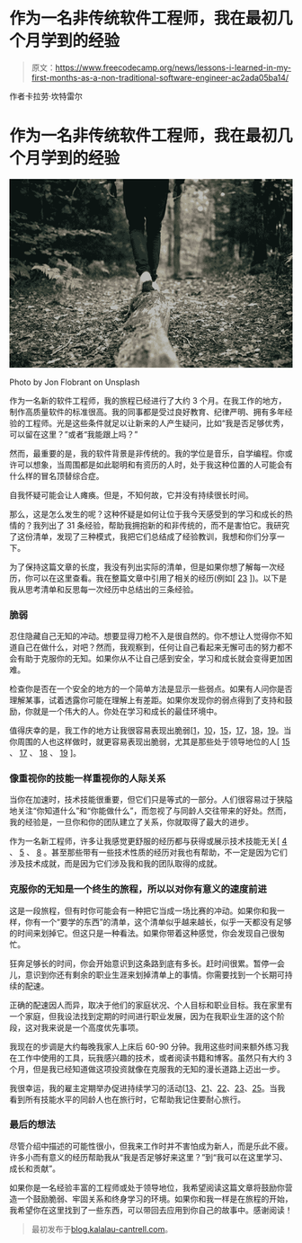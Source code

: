 # 作为一名非传统软件工程师，我在最初几个月学到的经验

> 原文：<https://www.freecodecamp.org/news/lessons-i-learned-in-my-first-months-as-a-non-traditional-software-engineer-ac2ada05ba14/>

作者卡拉劳·坎特雷尔

# 作为一名非传统软件工程师，我在最初几个月学到的经验

![X1zVQDRxmzAiId4Q-Q8IMNFIMoTMpYkE4fbz](img/363982753e460b8768a6387198986b8f.png)

Photo by Jon Flobrant on Unsplash

作为一名新的软件工程师，我的旅程已经进行了大约 3 个月。在我工作的地方，制作高质量软件的标准很高。我的同事都是受过良好教育、纪律严明、拥有多年经验的工程师。光是这些条件就足以让新来的人产生疑问，比如“我是否足够优秀，可以留在这里？”或者“我能跟上吗？”

然而，最重要的是，我的软件背景是非传统的。我的学位是音乐，自学编程。你或许可以想象，当周围都是如此聪明和有资历的人时，处于我这种位置的人可能会有什么样的冒名顶替综合症。

自我怀疑可能会让人瘫痪。但是，不知何故，它并没有持续很长时间。

那么，这是怎么发生的呢？这种怀疑是如何让位于我今天感受到的学习和成长的热情的？我列出了 31 条经验，帮助我拥抱新的和非传统的，而不是害怕它。我研究了这份清单，发现了三种模式，我把它们总结成了经验教训，我想和你们分享一下。

为了保持这篇文章的长度，我没有列出实际的清单，但是如果你想了解每一次经历，你可以在这里查看。我在整篇文章中引用了相关的经历(例如[ [23](https://github.com/klcantrell/blog-content/blob/72b4a4eb94f8f10d935be724b7836e332942cf44/3-lessons-learned-in-my-first-months-as-a-nontraditional-software-engineer/31-experiences.md#23-company-has-a-bi-monthly-stand-up-to-discuss-new-things-the-organization-wants-to-learn) ])。以下是我从思考清单和反思每一次经历中总结出的三条经验。

### 脆弱

忍住隐藏自己无知的冲动。想要显得刀枪不入是很自然的。你不想让人觉得你不知道自己在做什么，对吧？然而，我观察到，任何让自己看起来无懈可击的努力都不会有助于克服你的无知。如果你从不让自己感到安全，学习和成长就会变得更加困难。

检查你是否在一个安全的地方的一个简单方法是显示一些弱点。如果有人问你是否理解某事，试着透露你可能在理解上有差距。如果你发现你的弱点得到了支持和鼓励，你就是一个伟大的人。你处在学习和成长的最佳环境中。

值得庆幸的是，我工作的地方让我很容易表现出脆弱[[1](https://github.com/klcantrell/blog-content/blob/72b4a4eb94f8f10d935be724b7836e332942cf44/3-lessons-learned-in-my-first-months-as-a-nontraditional-software-engineer/31-experiences.md#1-company-gave-me-the-title-of-apprentice)，[10](https://github.com/klcantrell/blog-content/blob/72b4a4eb94f8f10d935be724b7836e332942cf44/3-lessons-learned-in-my-first-months-as-a-nontraditional-software-engineer/31-experiences.md#10-project-manager-said-you-contribute-to-the-team-on-day-one-because-newer-people-asking-questions-helps-more-experienced-people-get-a-deeper-understanding-of-their-skills-too)，[15](https://github.com/klcantrell/blog-content/blob/72b4a4eb94f8f10d935be724b7836e332942cf44/3-lessons-learned-in-my-first-months-as-a-nontraditional-software-engineer/31-experiences.md#15-during-an-all-company-meeting-president-began-an-announcement-about-a-sensitive-topic-by-saying-i-may-not-say-this-100-correctly-but-give-me-some-grace-and-hear-what-im-really-trying-to-say-here-showing-an-attitude-of-vulnerability-toward-the-members-of-his-company)，[17](https://github.com/klcantrell/blog-content/blob/72b4a4eb94f8f10d935be724b7836e332942cf44/3-lessons-learned-in-my-first-months-as-a-nontraditional-software-engineer/31-experiences.md#17-experienced-team-member-said-dont-worry-i-literally-just-learned-this-a-few-months-ago-when-talking-about-the-reselect-js-library-this-made-me-realize-theres-no-need-to-appear-invulnerable)，[18](https://github.com/klcantrell/blog-content/blob/72b4a4eb94f8f10d935be724b7836e332942cf44/3-lessons-learned-in-my-first-months-as-a-nontraditional-software-engineer/31-experiences.md#18-well-regarded-engineer-in-the-company-said--please-challenge-me-on-this-idea-i-think-im-looking-for-some-accountability-when-sharing-his-opinion-on-the-importance-of-detailed-commit-messages-this-made-me-realize-that-even-the-smartest-engineers-can-show-vulnerability)，[19](https://github.com/klcantrell/blog-content/blob/72b4a4eb94f8f10d935be724b7836e332942cf44/3-lessons-learned-in-my-first-months-as-a-nontraditional-software-engineer/31-experiences.md#19-member-of-leadership-team-said-im-still-figuring-out-how-best-to-do-my-job-during-a-new-hire-orientation-type-of-meeting)。当你周围的人也这样做时，就更容易表现出脆弱，尤其是那些处于领导地位的人[ [15](https://github.com/klcantrell/blog-content/blob/72b4a4eb94f8f10d935be724b7836e332942cf44/3-lessons-learned-in-my-first-months-as-a-nontraditional-software-engineer/31-experiences.md#15-during-an-all-company-meeting-president-began-an-announcement-about-a-sensitive-topic-by-saying-i-may-not-say-this-100-correctly-but-give-me-some-grace-and-hear-what-im-really-trying-to-say-here-showing-an-attitude-of-vulnerability-toward-the-members-of-his-company) 、 [17](https://github.com/klcantrell/blog-content/blob/72b4a4eb94f8f10d935be724b7836e332942cf44/3-lessons-learned-in-my-first-months-as-a-nontraditional-software-engineer/31-experiences.md#17-experienced-team-member-said-dont-worry-i-literally-just-learned-this-a-few-months-ago-when-talking-about-the-reselect-js-library-this-made-me-realize-theres-no-need-to-appear-invulnerable) 、 [18](https://github.com/klcantrell/blog-content/blob/72b4a4eb94f8f10d935be724b7836e332942cf44/3-lessons-learned-in-my-first-months-as-a-nontraditional-software-engineer/31-experiences.md#18-well-regarded-engineer-in-the-company-said--please-challenge-me-on-this-idea-i-think-im-looking-for-some-accountability-when-sharing-his-opinion-on-the-importance-of-detailed-commit-messages-this-made-me-realize-that-even-the-smartest-engineers-can-show-vulnerability) 、 [19](https://github.com/klcantrell/blog-content/blob/72b4a4eb94f8f10d935be724b7836e332942cf44/3-lessons-learned-in-my-first-months-as-a-nontraditional-software-engineer/31-experiences.md#19-member-of-leadership-team-said-im-still-figuring-out-how-best-to-do-my-job-during-a-new-hire-orientation-type-of-meeting) ]。

### 像重视你的技能一样重视你的人际关系

当你在加速时，技术技能很重要，但它们只是等式的一部分。人们很容易过于狭隘地关注“你知道什么”和“你能做什么”，而忽视了与同龄人交往带来的好处。然而，我的经验是，一旦你和你的团队建立了关系，你就取得了最大的进步。

作为一名新工程师，许多让我感觉更舒服的经历都与获得或展示技术技能无关[ [4](https://github.com/klcantrell/blog-content/blob/72b4a4eb94f8f10d935be724b7836e332942cf44/3-lessons-learned-in-my-first-months-as-a-nontraditional-software-engineer/31-experiences.md#4-company-assigned-me-a-personal-guide-on-day-one) 、 [5](https://github.com/klcantrell/blog-content/blob/72b4a4eb94f8f10d935be724b7836e332942cf44/3-lessons-learned-in-my-first-months-as-a-nontraditional-software-engineer/31-experiences.md#5-scrum-master-of-my-team-said-well-get-you-there-moments-after-getting-to-know-me) 、 [8](https://github.com/klcantrell/blog-content/blob/72b4a4eb94f8f10d935be724b7836e332942cf44/3-lessons-learned-in-my-first-months-as-a-nontraditional-software-engineer/31-experiences.md#8-team-asked-for-my-input-during-standup-and-pair-programming-within-my-first-few-days-of-starting-with-them) 。甚至那些带有一些技术性质的经历对我也有帮助，不一定是因为它们涉及技术成就，而是因为它们涉及我和我的团队取得的成就。

### 克服你的无知是一个终生的旅程，所以以对你有意义的速度前进

这是一段旅程，但有时你可能会有一种把它当成一场比赛的冲动。如果你和我一样，你有一个“要学的东西”的清单，这个清单似乎越来越长，似乎一天都没有足够的时间来划掉它。但这只是一种看法。如果你带着这种感觉，你会发现自己很匆忙。

狂奔足够长的时间，你会开始意识到这条路到底有多长。赶时间很累。暂停一会儿，意识到你还有剩余的职业生涯来划掉清单上的事情。你需要找到一个长期可持续的配速。

正确的配速因人而异，取决于他们的家庭状况、个人目标和职业目标。我在家里有一个家庭，但我设法找到定期的时间进行职业发展，因为在我职业生涯的这个阶段，这对我来说是一个高度优先事项。

我现在的步调是大约每晚我家人上床后 60-90 分钟。我用这些时间来额外练习我在工作中使用的工具，玩我感兴趣的技术，或者阅读书籍和博客。虽然只有大约 3 个月，但是我已经知道做这项投资就像在克服我的无知的漫长道路上迈出一步。

我很幸运，我的雇主定期举办促进持续学习的活动[[13](https://github.com/klcantrell/blog-content/blob/72b4a4eb94f8f10d935be724b7836e332942cf44/3-lessons-learned-in-my-first-months-as-a-nontraditional-software-engineer/31-experiences.md#13-company-encouraged-me-to-purchase-any-learning-materials-i-needed-for-professional-development-and-reimbursed-me-from-day-one)、[21](https://github.com/klcantrell/blog-content/blob/72b4a4eb94f8f10d935be724b7836e332942cf44/3-lessons-learned-in-my-first-months-as-a-nontraditional-software-engineer/31-experiences.md#21-people-in-the-company-are-constantly-sharing-things-they-learn-in-the-form-of-blogs-and-internal-talks)、[22](https://github.com/klcantrell/blog-content/blob/72b4a4eb94f8f10d935be724b7836e332942cf44/3-lessons-learned-in-my-first-months-as-a-nontraditional-software-engineer/31-experiences.md#22-attended-study-groups-organized-by-members-of-the-company-where-people-of-all-experience-levels-get-together-to-learn-something-new)、[23](https://github.com/klcantrell/blog-content/blob/72b4a4eb94f8f10d935be724b7836e332942cf44/3-lessons-learned-in-my-first-months-as-a-nontraditional-software-engineer/31-experiences.md#23-company-has-a-bi-monthly-stand-up-to-discuss-new-things-the-organization-wants-to-learn)、[25](https://github.com/klcantrell/blog-content/blob/72b4a4eb94f8f10d935be724b7836e332942cf44/3-lessons-learned-in-my-first-months-as-a-nontraditional-software-engineer/31-experiences.md#25-attended-a-company-sponsored-hackathon-where-coworkers-of-all-skill-levels-got-together-and-worked-on-things-they-wanted-to-learn)。当我看到所有技能水平的同龄人也在旅行时，它帮助我记住要耐心旅行。

### 最后的想法

尽管介绍中描述的可能性很小，但我来工作时并不害怕成为新人，而是乐此不疲。许多小而有意义的经历帮助我从“我是否足够好来这里？”到“我可以在这里学习、成长和贡献”。

如果你是一名经验丰富的工程师或处于领导地位，我希望阅读这篇文章将鼓励你营造一个鼓励脆弱、牢固关系和终身学习的环境。如果你和我一样是在旅程的开始，我希望你在这里找到了一些东西，可以带回去应用到你自己的故事中。感谢阅读！

> 最初发布于[blog.kalalau-cantrell.com](http://blog.kalalau-cantrell.com/2019/04/3-lessons-i-learned-in-my-first-months-as-a-non-traditional-software-engineer/)。